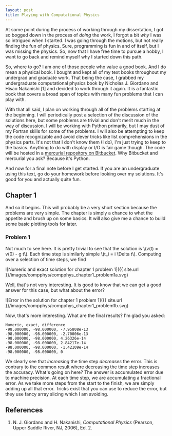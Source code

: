 ```yaml
---
layout: post
title: Playing with Computational Physics
---
```


<script type="text/javascript"
    src="http://cdn.mathjax.org/mathjax/latest/MathJax.js?config=TeX-AMS-MML_HTMLorMML">
</script>

At some point during the process of working through my dissertation, I
got so bogged down in the process of *doing* the work, I forgot a bit
*why* I was so intrigued when I started.  I was going through the
motions, but not really finding the fun of physics.  Sure, programming
is fun in and of itself, but I was missing the physics.  So, now that I
have free time to pursue a hobby, I want to go back and remind myself
why I started down this path.

So, where to go?  I am one of those people who value a good book.  And I
do mean a physical book.  I bought and kept all of my text books
throughout my undergrad and graduate work.  That being the case, I
grabbed my undergraduate computational physics book by Nicholas J.
Giordano and Hisao Nakanishi [1] and decided to work through it again.
It is a fantastic book that covers a broad span of topics with many fun
problems that I can play with.

With that all said, I plan on working through all of the problems
starting at the beginning.  I will periodically post a selection of the
discussion of the solutions here, but some problems are trivial and
don't merit much in the way of discussion.  I will be working with
Python primarily, but I may dust of my Fortran skills for some of the
problems.  I will also be attempting to keep the code recognizable and
avoid clever tricks like list comprehensions in the physics parts.  It's
not that I don't know them (I do), I'm just trying to keep to the
basics.  Anything to do with display or I/O is fair game though.  The
code will be hosted in a [mercurial repository on Bitbucket](repo).  Why
Bitbucket and mercurial you ask?  Because it's Python.

And now for a final note before I get started.  If you are an
undergraduate using this text, go do your homework before looking over
my solutions.  It's good for you and actually quite fun.

Chapter 1
---------

And so it begins.  This will probably be a very short section because
the problems are very simple.  The chapter is simply a chance to whet
the appetite and brush up on some basics.  It will also give me a chance
to build some basic plotting tools for later.

### Problem 1

Not much to see here.  It is pretty trivial to see that the solution is
\\(v(t) = v(0) - g t\\).  Each time step is similarly simple \\(t_i = i
\\Delta t\\).  Computing over a selection of time steps, we find

![Numeric and exact solution for chapter 1 problem 1]({{ site.url
}}/images/compphys/compphys_chapter1_problem1a.svg)

Well, that's not very interesting.  It is good to know that we can get a
good answer for this case, but what about the error?  

![Error in the solution for chapter 1 problem 1]({{ site.url
}}/images/compphys/compphys_chapter1_problem1b.svg)

Now, that's more interesting.  What are the final results?  I'm glad you
asked:

    Numeric, exact, difference
    -98.000000, -98.000000, -7.95808e-13
    -98.000000, -98.000000, -2.70006e-13
    -98.000000, -98.000000, 4.26326e-14
    -98.000000, -98.000000, 2.84217e-14
    -98.000000, -98.000000, -1.42109e-14
    -98.000000, -98.000000, 0

We clearly see that *increasing* the time step *decreases* the error.
This is contrary to the common result where decreasing the time step
increases the accuracy.  What's going on here?  The answer is
accumulated error due to machine precision.  At each time step, we are
accumulating a fractional error.  As we take more steps from the start
to the finish, we are simply adding up all that error.  Tricks exist
that you can use to reduce the error, but they use fancy array slicing
which I am avoiding.

References
----------

1.  N. J. Giordano and H. Nakanishi, *Computational Physics* (Pearson,
    Upper Saddle River, NJ, 2006), Ed. 2.

[repo]: https://bitbucket.org/kprussing/compphys

